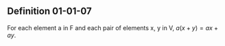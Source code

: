 ## Definition 01-01-07
For each element a in F and each pair of elements x, y in V, $a(x + y) = ax + ay$.